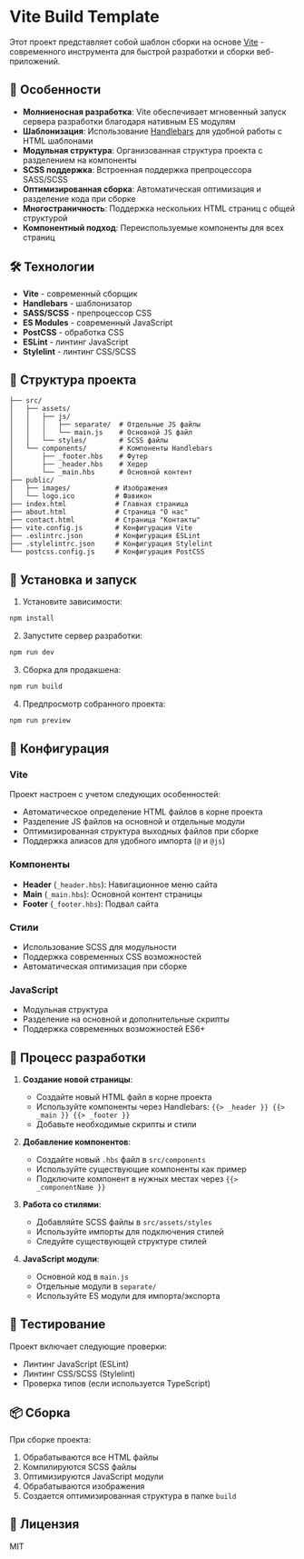 # Vite Build Template

Этот проект представляет собой шаблон сборки на основе [Vite](https://vitejs.dev/) - современного инструмента для быстрой разработки и сборки веб-приложений.

## 🚀 Особенности

- **Молниеносная разработка**: Vite обеспечивает мгновенный запуск сервера разработки благодаря нативным ES модулям
- **Шаблонизация**: Использование [Handlebars](https://handlebarsjs.com/) для удобной работы с HTML шаблонами
- **Модульная структура**: Организованная структура проекта с разделением на компоненты
- **SCSS поддержка**: Встроенная поддержка препроцессора SASS/SCSS
- **Оптимизированная сборка**: Автоматическая оптимизация и разделение кода при сборке
- **Многостраничность**: Поддержка нескольких HTML страниц с общей структурой
- **Компонентный подход**: Переиспользуемые компоненты для всех страниц

## 🛠 Технологии

- **Vite** - современный сборщик
- **Handlebars** - шаблонизатор
- **SASS/SCSS** - препроцессор CSS
- **ES Modules** - современный JavaScript
- **PostCSS** - обработка CSS
- **ESLint** - линтинг JavaScript
- **Stylelint** - линтинг CSS/SCSS

## 📁 Структура проекта

```
├── src/
│   ├── assets/
│   │   ├── js/
│   │   │   ├── separate/  # Отдельные JS файлы
│   │   │   └── main.js    # Основной JS файл
│   │   └── styles/        # SCSS файлы
│   └── components/        # Компоненты Handlebars
│       ├── _footer.hbs    # Футер
│       ├── _header.hbs    # Хедер
│       └── _main.hbs      # Основной контент
├── public/
│   ├── images/           # Изображения
│   └── logo.ico          # Фавикон
├── index.html            # Главная страница
├── about.html            # Страница "О нас"
├── contact.html          # Страница "Контакты"
├── vite.config.js        # Конфигурация Vite
├── .eslintrc.json        # Конфигурация ESLint
├── .stylelintrc.json     # Конфигурация Stylelint
└── postcss.config.js     # Конфигурация PostCSS
```

## 🚀 Установка и запуск

1. Установите зависимости:

```bash
npm install
```

2. Запустите сервер разработки:

```bash
npm run dev
```

3. Сборка для продакшена:

```bash
npm run build
```

4. Предпросмотр собранного проекта:

```bash
npm run preview
```

## 🔧 Конфигурация

### Vite

Проект настроен с учетом следующих особенностей:

- Автоматическое определение HTML файлов в корне проекта
- Разделение JS файлов на основной и отдельные модули
- Оптимизированная структура выходных файлов при сборке
- Поддержка алиасов для удобного импорта (`@` и `@js`)

### Компоненты

- **Header** (`_header.hbs`): Навигационное меню сайта
- **Main** (`_main.hbs`): Основной контент страницы
- **Footer** (`_footer.hbs`): Подвал сайта

### Стили

- Использование SCSS для модульности
- Поддержка современных CSS возможностей
- Автоматическая оптимизация при сборке

### JavaScript

- Модульная структура
- Разделение на основной и дополнительные скрипты
- Поддержка современных возможностей ES6+

## 📝 Процесс разработки

1. **Создание новой страницы**:

   - Создайте новый HTML файл в корне проекта
   - Используйте компоненты через Handlebars: `{{> _header }} {{> _main }} {{> _footer }}`
   - Добавьте необходимые скрипты и стили

2. **Добавление компонентов**:

   - Создайте новый `.hbs` файл в `src/components`
   - Используйте существующие компоненты как пример
   - Подключите компонент в нужных местах через `{{> _componentName }}`

3. **Работа со стилями**:

   - Добавляйте SCSS файлы в `src/assets/styles`
   - Используйте импорты для подключения стилей
   - Следуйте существующей структуре стилей

4. **JavaScript модули**:
   - Основной код в `main.js`
   - Отдельные модули в `separate/`
   - Используйте ES модули для импорта/экспорта

## 🧪 Тестирование

Проект включает следующие проверки:

- Линтинг JavaScript (ESLint)
- Линтинг CSS/SCSS (Stylelint)
- Проверка типов (если используется TypeScript)

## 📦 Сборка

При сборке проекта:

1. Обрабатываются все HTML файлы
2. Компилируются SCSS файлы
3. Оптимизируются JavaScript модули
4. Обрабатываются изображения
5. Создается оптимизированная структура в папке `build`

## 📝 Лицензия

MIT
